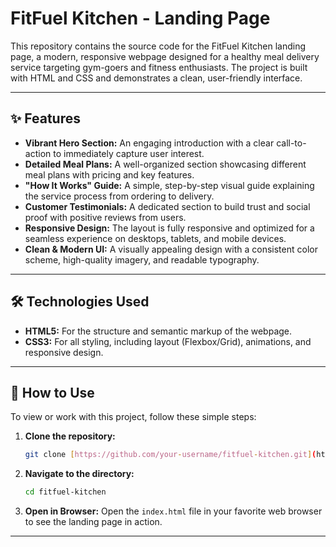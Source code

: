 # FitFuel Kitchen - Landing Page

This repository contains the source code for the FitFuel Kitchen landing page, a modern, responsive webpage designed for a healthy meal delivery service targeting gym-goers and fitness enthusiasts. The project is built with HTML and CSS and demonstrates a clean, user-friendly interface.


---

## ✨ Features

* **Vibrant Hero Section:** An engaging introduction with a clear call-to-action to immediately capture user interest.
* **Detailed Meal Plans:** A well-organized section showcasing different meal plans with pricing and key features.
* **"How It Works" Guide:** A simple, step-by-step visual guide explaining the service process from ordering to delivery.
* **Customer Testimonials:** A dedicated section to build trust and social proof with positive reviews from users.
* **Responsive Design:** The layout is fully responsive and optimized for a seamless experience on desktops, tablets, and mobile devices.
* **Clean & Modern UI:** A visually appealing design with a consistent color scheme, high-quality imagery, and readable typography.

---

## 🛠️ Technologies Used

* **HTML5:** For the structure and semantic markup of the webpage.
* **CSS3:** For all styling, including layout (Flexbox/Grid), animations, and responsive design.

---

## 🚀 How to Use

To view or work with this project, follow these simple steps:

1.  **Clone the repository:**
    ```bash
    git clone [https://github.com/your-username/fitfuel-kitchen.git](https://github.com/your-username/fitfuel-kitchen.git)
    ```
2.  **Navigate to the directory:**
    ```bash
    cd fitfuel-kitchen
    ```
3.  **Open in Browser:** Open the `index.html` file in your favorite web browser to see the landing page in action.

---